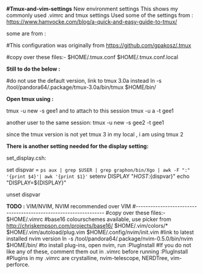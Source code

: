 **#Tmux-and-vim-settings**
New environment settings
This shows my commonly used .vimrc and tmux settings
Used some of the settings from :
https://www.hamvocke.com/blog/a-quick-and-easy-guide-to-tmux/

some are from :

#This configuration was originally from https://github.com/gpakosz/.tmux

#copy over these files:-
$HOME/.tmux.conf
$HOME/.tmux.conf.local

**Still to do the below :**


#do not use the default version, link to tmux 3.0a instead
ln -s /tool/pandora64/.package/tmux-3.0a/bin/tmux $HOME/bin/


**Open tmux using :**


tmux -u new -s gee1
and to attach to this session
 tmux -u a -t gee1
 
 another user to the same session:
tmux -u new -s gee2 -t gee1
 
since the tmux version is not yet tmux 3 in my local , i am using tmux 2
 
**There is another setting needed for the display setting:**


set_display.csh:


set dispvar =  `ps aux | grep $USER | grep graphon/bin/Xgo | awk -F ":" '{print $4}'| awk '{print $1}'`
setenv DISPLAY "${HOST}:${dispvar}"
echo "DISPLAY=${DISPLAY}"

unset dispvar

**TODO :**
 VIM/NVIM, NVIM recommended over VIM
#-----------------------------------------------------------------
#copy over these files:-
$HOME/.vimrc
#base16 colourschemes available, use picker from http://chriskempson.com/projects/base16/
$HOME/.vim/colors/*
$HOME/.vim/autoload/plug.vim
$HOME/.config/nvim/init.vim
#link to latest installed nvim version
ln -s /tool/pandora64/.package/nvim-0.5.0/bin/nvim $HOME/bin/
#to install plug-ins, open nvim, run :PlugInstall
#If you do not like any of these, comment them out in .vimrc before running :PlugInstall
#Plugins in my .vimrc are crystalline, nvim-telescope, NERDTree, vim-perforce.




